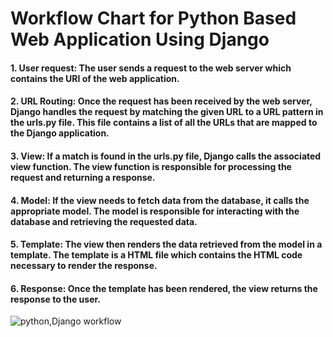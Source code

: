 # Workflow Chart for Python Based Web Application Using Django


#### 1. User request: The user sends a request to the web server which contains the URI of the web application.

#### 2. URL Routing: Once the request has been received by the web server, Django handles the request by matching the given URL to a URL pattern in the urls.py file. This file contains a list of all the URLs that are mapped to the Django application.

#### 3. View: If a match is found in the urls.py file, Django calls the associated view function. The view function is responsible for processing the request and returning a response.

#### 4. Model: If the view needs to fetch data from the database, it calls the appropriate model. The model is responsible for interacting with the database and retrieving the requested data.

#### 5. Template: The view then renders the data retrieved from the model in a template. The template is a HTML file which contains the HTML code necessary to render the response.

#### 6. Response: Once the template has been rendered, the view returns the response to the user.


![python,Django workflow](https://user-images.githubusercontent.com/91128089/213729980-08b4d26c-d1f7-4318-97c6-02639a10eb69.png)
